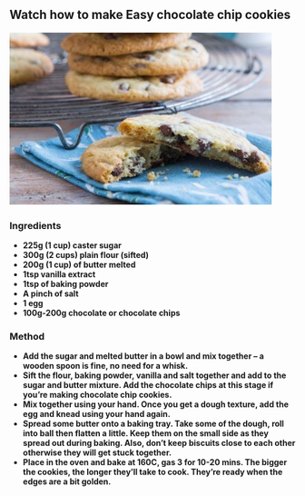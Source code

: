 ## Watch how to make Easy chocolate chip cookies

![Kager](/kager.jpg)

### Ingredients
- **225g (1 cup) caster sugar**
- **300g (2 cups) plain flour (sifted)**
- **200g (1 cup) of butter melted**
- **1tsp vanilla extract**
- **1tsp of baking powder**
- **A pinch of salt**
- **1 egg**
- **100g-200g chocolate or chocolate chips**

### Method
- **Add the sugar and melted butter in a bowl and mix together – a
wooden spoon is fine, no need for a whisk.**
- **Sift the flour, baking powder, vanilla and salt together and add to the
sugar and butter mixture. Add the chocolate chips at this stage if
you’re making chocolate chip cookies.**
- **Mix together using your hand. Once you get a dough texture, add
the egg and knead using your hand again.**
- **Spread some butter onto a baking tray. Take some of the dough, roll
into ball then flatten a little. Keep them on the small side as they
spread out during baking. Also, don’t keep biscuits close to each
other otherwise they will get stuck together.**
- **Place in the oven and bake at 160C, gas 3 for 10-20 mins. The
bigger the cookies, the longer they’ll take to cook. They’re ready
when the edges are a bit golden.**
